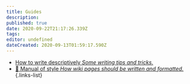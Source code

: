 ```yaml
---
title: Guides
description: 
published: true
date: 2020-09-22T21:17:26.339Z
tags: 
editor: undefined
dateCreated: 2020-09-13T01:59:17.590Z
---
```


- [How to write descriptively *Some writing tips and tricks.*](/guides/how-to-write-descriptively)
- [:book: Manual of style *How wiki pages should be written and formatted.*](/guides/manual-of-style)
{.links-list}